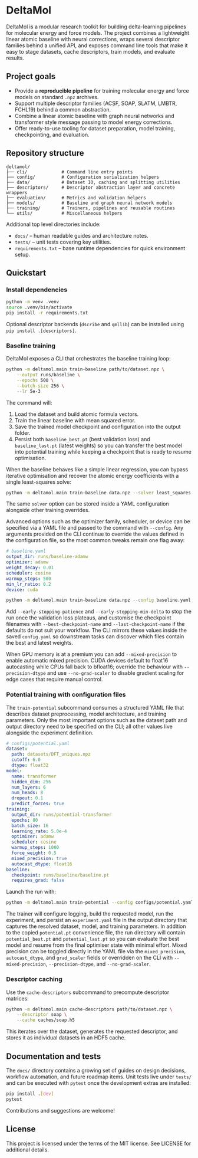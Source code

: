 # DeltaMol

DeltaMol is a modular research toolkit for building delta-learning pipelines for
molecular energy and force models. The project combines a lightweight linear
atomic baseline with neural corrections, wraps several descriptor families
behind a unified API, and exposes command line tools that make it easy to stage
datasets, cache descriptors, train models, and evaluate results.

## Project goals

* Provide a **reproducible pipeline** for training molecular energy and force
  models on standard `.npz` archives.
* Support multiple descriptor families (ACSF, SOAP, SLATM, LMBTR, FCHL19) behind
  a common abstraction.
* Combine a linear atomic baseline with graph neural networks and transformer
  style message passing to model energy corrections.
* Offer ready-to-use tooling for dataset preparation, model training,
  checkpointing, and evaluation.

## Repository structure

```
deltamol/
├── cli/             # Command line entry points
├── config/          # Configuration serialization helpers
├── data/            # Dataset IO, caching and splitting utilities
├── descriptors/     # Descriptor abstraction layer and concrete wrappers
├── evaluation/      # Metrics and validation helpers
├── models/          # Baseline and graph neural network models
├── training/        # Trainers, pipelines and reusable routines
└── utils/           # Miscellaneous helpers
```

Additional top level directories include:

* `docs/` – human readable guides and architecture notes.
* `tests/` – unit tests covering key utilities.
* `requirements.txt` – base runtime dependencies for quick environment setup.

## Quickstart

### Install dependencies

```bash
python -m venv .venv
source .venv/bin/activate
pip install -r requirements.txt
```

Optional descriptor backends (``dscribe`` and ``qmllib``) can be installed using
`pip install .[descriptors]`.

### Baseline training

DeltaMol exposes a CLI that orchestrates the baseline training loop:

```bash
python -m deltamol.main train-baseline path/to/dataset.npz \
    --output runs/baseline \
    --epochs 500 \
    --batch-size 256 \
    --lr 5e-3
```

The command will:

1. Load the dataset and build atomic formula vectors.
2. Train the linear baseline with mean squared error.
3. Save the trained model checkpoint and configuration into the output folder.
4. Persist both `baseline_best.pt` (best validation loss) and `baseline_last.pt`
   (latest weights) so you can transfer the best model into potential training
   while keeping a checkpoint that is ready to resume optimisation.

When the baseline behaves like a simple linear regression, you can bypass
iterative optimisation and recover the atomic energy coefficients with a single
least-squares solve:

```bash
python -m deltamol.main train-baseline data.npz --solver least_squares
```

The same `solver` option can be stored inside a YAML configuration alongside
other training overrides.

Advanced options such as the optimizer family, scheduler, or device can be
specified via a YAML file and passed to the command with `--config`. Any
arguments provided on the CLI continue to override the values defined in the
configuration file, so the most common tweaks remain one flag away:

```yaml
# baseline.yaml
output_dir: runs/baseline-adamw
optimizer: adamw
weight_decay: 0.01
scheduler: cosine
warmup_steps: 500
min_lr_ratio: 0.2
device: cuda
```

```bash
python -m deltamol.main train-baseline data.npz --config baseline.yaml --epochs 300
```

Add `--early-stopping-patience` and `--early-stopping-min-delta` to stop the
run once the validation loss plateaus, and customise the checkpoint filenames
with `--best-checkpoint-name` and `--last-checkpoint-name` if the defaults do
not suit your workflow. The CLI mirrors these values inside the saved
`config.yaml` so downstream tasks can discover which files contain the best and
latest weights.

When GPU memory is at a premium you can add `--mixed-precision` to enable
automatic mixed precision. CUDA devices default to float16 autocasting while
CPUs fall back to bfloat16; override the behaviour with `--precision-dtype` and
use `--no-grad-scaler` to disable gradient scaling for edge cases that require
manual control.

### Potential training with configuration files

The `train-potential` subcommand consumes a structured YAML file that describes
dataset preprocessing, model architecture, and training parameters. Only the
most important options such as the dataset path and output directory need to be
specified on the CLI; all other values live alongside the experiment
definition.

```yaml
# configs/potential.yaml
dataset:
  path: datasets/DFT_uniques.npz
  cutoff: 6.0
  dtype: float32
model:
  name: transformer
  hidden_dim: 256
  num_layers: 6
  num_heads: 8
  dropout: 0.1
  predict_forces: true
training:
  output_dir: runs/potential-transformer
  epochs: 80
  batch_size: 16
  learning_rate: 5.0e-4
  optimizer: adamw
  scheduler: cosine
  warmup_steps: 1000
  force_weight: 0.5
  mixed_precision: true
  autocast_dtype: float16
baseline:
  checkpoint: runs/baseline/baseline.pt
  requires_grad: false
```

Launch the run with:

```bash
python -m deltamol.main train-potential --config configs/potential.yaml
```

The trainer will configure logging, build the requested model, run the
experiment, and persist an `experiment.yaml` file in the output directory that
captures the resolved dataset, model, and training parameters. In addition to
the copied `potential.pt` convenience file, the run directory will contain
`potential_best.pt` and `potential_last.pt` so you can evaluate the best model
and resume from the final optimiser state with minimal effort. Mixed precision
can be toggled directly in the YAML file via the `mixed_precision`,
`autocast_dtype`, and `grad_scaler` fields or overridden on the CLI with
`--mixed-precision`, `--precision-dtype`, and `--no-grad-scaler`.

### Descriptor caching

Use the `cache-descriptors` subcommand to precompute descriptor matrices:

```bash
python -m deltamol.main cache-descriptors path/to/dataset.npz \
    --descriptor soap \
    --cache caches/soap.h5
```

This iterates over the dataset, generates the requested descriptor, and stores
it as individual datasets in an HDF5 cache.

## Documentation and tests

The `docs/` directory contains a growing set of guides on design decisions,
workflow automation, and future roadmap items. Unit tests live under `tests/`
and can be executed with `pytest` once the development extras are installed:

```bash
pip install .[dev]
pytest
```

Contributions and suggestions are welcome!

## License

This project is licensed under the terms of the MIT license. See LICENSE for additional details.
